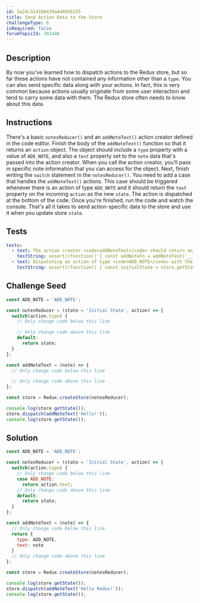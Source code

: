 ```yaml
---
id: 5a24c314108439a4d4036155
title: Send Action Data to the Store
challengeType: 6
isRequired: false
forumTopicId: 301448
---
```


## Description
<section id='description'>
By now you've learned how to dispatch actions to the Redux store, but so far these actions have not contained any information other than a <code>type</code>. You can also send specific data along with your actions. In fact, this is very common because actions usually originate from some user interaction and tend to carry some data with them. The Redux store often needs to know about this data.
</section>

## Instructions
<section id='instructions'>
There's a basic <code>notesReducer()</code> and an <code>addNoteText()</code> action creator defined in the code editor. Finish the body of the <code>addNoteText()</code> function so that it returns an <code>action</code> object. The object should include a <code>type</code> property with a value of <code>ADD_NOTE</code>, and also a <code>text</code> property set to the <code>note</code> data that's passed into the action creator. When you call the action creator, you'll pass in specific note information that you can access for the object.
Next, finish writing the <code>switch</code> statement in the <code>notesReducer()</code>. You need to add a case that handles the <code>addNoteText()</code> actions. This case should be triggered whenever there is an action of type <code>ADD_NOTE</code> and it should return the <code>text</code> property on the incoming <code>action</code> as the new <code>state</code>.
The action is dispatched at the bottom of the code. Once you're finished, run the code and watch the console. That's all it takes to send action-specific data to the store and use it when you update store <code>state</code>.
</section>

## Tests
<section id='tests'>

```yml
tests:
  - text: The action creator <code>addNoteText</code> should return an object with keys <code>type</code> and <code>text</code>.
    testString: assert((function() { const addNoteFn = addNoteText('__TEST__NOTE'); return addNoteFn.type === ADD_NOTE && addNoteFn.text === '__TEST__NOTE' })());
  - text: Dispatching an action of type <code>ADD_NOTE</code> with the <code>addNoteText</code> action creator should update the <code>state</code> to the string passed to the action creator.
    testString: assert((function() { const initialState = store.getState(); store.dispatch(addNoteText('__TEST__NOTE')); const newState = store.getState(); return initialState !== newState && newState === '__TEST__NOTE' })());

```

</section>

## Challenge Seed
<section id='challengeSeed'>

<div id='jsx-seed'>

```jsx
const ADD_NOTE = 'ADD_NOTE';

const notesReducer = (state = 'Initial State', action) => {
  switch(action.type) {
    // Only change code below this line

    // Only change code above this line
    default:
      return state;
  }
};

const addNoteText = (note) => {
  // Only change code below this line

  // Only change code above this line
};

const store = Redux.createStore(notesReducer);

console.log(store.getState());
store.dispatch(addNoteText('Hello!'));
console.log(store.getState());
```

</div>



</section>

## Solution
<section id='solution'>


```js
const ADD_NOTE = 'ADD_NOTE';

const notesReducer = (state = 'Initial State', action) => {
  switch(action.type) {
    // Only change code below this line
    case ADD_NOTE:
      return action.text;
    // Only change code above this line
    default:
      return state;
  }
};

const addNoteText = (note) => {
  // Only change code below this line
  return {
    type: ADD_NOTE,
    text: note
  }
  // Only change code above this line
};

const store = Redux.createStore(notesReducer);

console.log(store.getState());
store.dispatch(addNoteText('Hello Redux!'));
console.log(store.getState());
```

</section>
